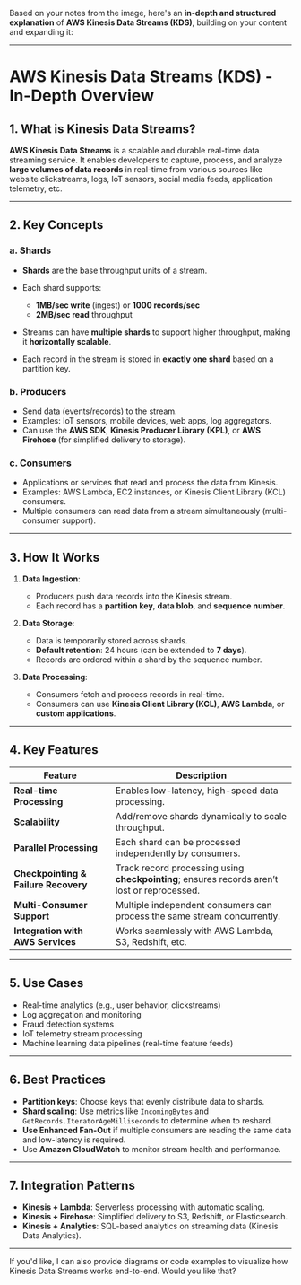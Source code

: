 Based on your notes from the image, here's an **in-depth and structured explanation** of **AWS Kinesis Data Streams (KDS)**, building on your content and expanding it:

---

# **AWS Kinesis Data Streams (KDS) - In-Depth Overview**

## **1. What is Kinesis Data Streams?**

**AWS Kinesis Data Streams** is a scalable and durable real-time data streaming service. It enables developers to capture, process, and analyze **large volumes of data records** in real-time from various sources like website clickstreams, logs, IoT sensors, social media feeds, application telemetry, etc.

---

## **2. Key Concepts**

### **a. Shards**

* **Shards** are the base throughput units of a stream.
* Each shard supports:

  * **1MB/sec write** (ingest) or **1000 records/sec**
  * **2MB/sec read** throughput
* Streams can have **multiple shards** to support higher throughput, making it **horizontally scalable**.
* Each record in the stream is stored in **exactly one shard** based on a partition key.

### **b. Producers**

* Send data (events/records) to the stream.
* Examples: IoT sensors, mobile devices, web apps, log aggregators.
* Can use the **AWS SDK**, **Kinesis Producer Library (KPL)**, or **AWS Firehose** (for simplified delivery to storage).

### **c. Consumers**

* Applications or services that read and process the data from Kinesis.
* Examples: AWS Lambda, EC2 instances, or Kinesis Client Library (KCL) consumers.
* Multiple consumers can read data from a stream simultaneously (multi-consumer support).

---

## **3. How It Works**

1. **Data Ingestion**:

   * Producers push data records into the Kinesis stream.
   * Each record has a **partition key**, **data blob**, and **sequence number**.

2. **Data Storage**:

   * Data is temporarily stored across shards.
   * **Default retention**: 24 hours (can be extended to **7 days**).
   * Records are ordered within a shard by the sequence number.

3. **Data Processing**:

   * Consumers fetch and process records in real-time.
   * Consumers can use **Kinesis Client Library (KCL)**, **AWS Lambda**, or **custom applications**.

---

## **4. Key Features**

| Feature                              | Description                                                                                  |
| ------------------------------------ | -------------------------------------------------------------------------------------------- |
| **Real-time Processing**             | Enables low-latency, high-speed data processing.                                             |
| **Scalability**                      | Add/remove shards dynamically to scale throughput.                                           |
| **Parallel Processing**              | Each shard can be processed independently by consumers.                                      |
| **Checkpointing & Failure Recovery** | Track record processing using **checkpointing**; ensures records aren’t lost or reprocessed. |
| **Multi-Consumer Support**           | Multiple independent consumers can process the same stream concurrently.                     |
| **Integration with AWS Services**    | Works seamlessly with AWS Lambda, S3, Redshift, etc.                                         |

---

## **5. Use Cases**

* Real-time analytics (e.g., user behavior, clickstreams)
* Log aggregation and monitoring
* Fraud detection systems
* IoT telemetry stream processing
* Machine learning data pipelines (real-time feature feeds)

---

## **6. Best Practices**

* **Partition keys**: Choose keys that evenly distribute data to shards.
* **Shard scaling**: Use metrics like `IncomingBytes` and `GetRecords.IteratorAgeMilliseconds` to determine when to reshard.
* **Use Enhanced Fan-Out** if multiple consumers are reading the same data and low-latency is required.
* Use **Amazon CloudWatch** to monitor stream health and performance.

---

## **7. Integration Patterns**

* **Kinesis + Lambda**: Serverless processing with automatic scaling.
* **Kinesis + Firehose**: Simplified delivery to S3, Redshift, or Elasticsearch.
* **Kinesis + Analytics**: SQL-based analytics on streaming data (Kinesis Data Analytics).

---

If you'd like, I can also provide diagrams or code examples to visualize how Kinesis Data Streams works end-to-end. Would you like that?
